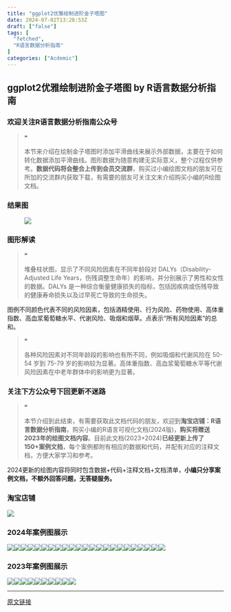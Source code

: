 ```yaml
---
title: "ggplot2优雅绘制进阶金子塔图"
date: 2024-07-02T13:28:53Z
draft: ["false"]
tags: [
  "fetched",
  "R语言数据分析指南"
]
categories: ["Acdemic"]
---
```

ggplot2优雅绘制进阶金子塔图 by R语言数据分析指南
------
<div><section data-tool="mdnice编辑器" data-website="https://www.mdnice.com"><h3 data-tool="mdnice编辑器"><span></span><span>欢迎关注R语言数据分析指南公众号</span><span></span></h3><blockquote data-tool="mdnice编辑器"><span>❝</span><p>本节来介绍在绘制金子塔图时添加平滑曲线来展示外部数据，主要在于如何转化数据添加平滑曲线。图形数据为随意构建无实际意义，整个过程仅供参考。<strong>数据代码将会整合上传到会员交流群</strong>，购买过小编绘图文档的朋友可在所加的交流群内获取下载，有需要的朋友可关注文末介绍购买小编的R绘图文档。</p></blockquote><h3 data-tool="mdnice编辑器"><span></span><span>结果图</span><span></span></h3><figure data-tool="mdnice编辑器"><img data-imgfileid="100030309" data-ratio="0.8064814814814815" data-src="https://mmbiz.qpic.cn/mmbiz_png/EibnicgwScTAaovVbduzL9X0Fd72icAn2hnxSXynXuibgZiavVfTxjBzYFae3s4icOquTv2a2xLUydqn7ylqPMG7XKaQ/640?wx_fmt=png&amp;from=appmsg" data-type="png" data-w="1080" src="https://mmbiz.qpic.cn/mmbiz_png/EibnicgwScTAaovVbduzL9X0Fd72icAn2hnxSXynXuibgZiavVfTxjBzYFae3s4icOquTv2a2xLUydqn7ylqPMG7XKaQ/640?wx_fmt=png&amp;from=appmsg"></figure><h3 data-tool="mdnice编辑器"><span></span><span>图形解读</span><span></span></h3><blockquote data-tool="mdnice编辑器"><span>❝</span><p>堆叠柱状图，显示了不同风险因素在不同年龄段对 DALYs（Disability-Adjusted Life Years，伤残调整生命年）的影响，并分别展示了男性和女性的数据。DALYs 是一种综合衡量健康损失的指标，包括因疾病或伤残导致的健康寿命损失以及过早死亡导致的生命损失。</p></blockquote><p data-tool="mdnice编辑器">图例不同颜色代表不同的风险因素，包括酒精使用、行为风险、药物使用、高体重指数、高血浆葡萄糖水平、代谢风险、吸烟和烟草。点表示“所有风险因素”的总和。</p><blockquote data-tool="mdnice编辑器"><span>❝</span><p>各种风险因素对不同年龄段的影响也有所不同，例如吸烟和代谢风险在 50-54 岁到 75-79 岁的影响较为显著。高体重指数、高血浆葡萄糖水平等代谢风险因素在中老年群体中的影响更为显著。</p></blockquote><h3 data-tool="mdnice编辑器"><span></span><span>关注下方公众号下回更新不迷路</span><span></span></h3><section><mp-common-profile data-pluginname="mpprofile" data-id="Mzg3MzQzNTYzMw==" data-headimg="http://mmbiz.qpic.cn/mmbiz_png/EibnicgwScTAZF0rpeZII9Ltl26VbVagriczTria1fib3XgjwwHEHFjPzkmGpqWDVVHBSzhENictUM2iavAKiaM5lc9USw/0?wx_fmt=png" data-nickname="R语言数据分析指南" data-alias="YanJANtwo" data-signature="R语言重症爱好者，喜欢绘制各种精美的图表，喜欢的小伙伴可以关注我，跟我一起学习" data-from="0" data-is_biz_ban="0"></mp-common-profile></section><blockquote data-tool="mdnice编辑器"><span>❝</span><p>本节介绍到此结束，有需要获取此文档代码的朋友，欢迎到<strong>淘宝店铺：R语言数据分析指南</strong>，购买小编的R语言可视化文档(2024版)，<strong>购买将赠送2023年的绘图文档内容</strong>。目前此文档(2023+2024)<strong>已经更新上传了150+案例文档</strong>，每个案例都附有相应的数据和代码，并配有对应的注释文档，方便大家学习和参考。</p></blockquote><p data-tool="mdnice编辑器">2024更新的绘图内容将同时包含数据+代码+注释文档+文档清单，<strong>小编只分享案例文档，不额外回答问题，无答疑服务。</strong></p><h3 data-tool="mdnice编辑器"><span></span><span>淘宝店铺</span><span></span></h3><p><img data-galleryid="" data-imgfileid="100019415" data-ratio="1.0210420841683367" data-s="300,640" data-src="https://mmbiz.qpic.cn/mmbiz_jpg/EibnicgwScTAbvhPDLGT8NaialEsht92PTYNJWpmVLfoYGic1uha5FyBrDCibibZCLjiazgvpT1XcdwibfVywD2el0VAgg/640?wx_fmt=jpeg" data-type="jpeg" data-w="998" src="https://mmbiz.qpic.cn/mmbiz_jpg/EibnicgwScTAbvhPDLGT8NaialEsht92PTYNJWpmVLfoYGic1uha5FyBrDCibibZCLjiazgvpT1XcdwibfVywD2el0VAgg/640?wx_fmt=jpeg"></p><h3 data-tool="mdnice编辑器"><span></span><span>2024年案例图展示</span><span></span></h3><p data-tool="mdnice编辑器"><img data-imgfileid="100030310" data-ratio="0.41759259259259257" data-src="https://mmbiz.qpic.cn/mmbiz_png/EibnicgwScTAaovVbduzL9X0Fd72icAn2hn8cGric2wVQ5rd3VpAxR9W2rj5iaASUJbTic4iaJdic3zaU5gL9LPGeW3bpw/640?wx_fmt=png&amp;from=appmsg" data-type="png" data-w="1080" src="https://mmbiz.qpic.cn/mmbiz_png/EibnicgwScTAaovVbduzL9X0Fd72icAn2hn8cGric2wVQ5rd3VpAxR9W2rj5iaASUJbTic4iaJdic3zaU5gL9LPGeW3bpw/640?wx_fmt=png&amp;from=appmsg"><img data-imgfileid="100030311" data-ratio="0.3314814814814815" data-src="https://mmbiz.qpic.cn/mmbiz_png/EibnicgwScTAaovVbduzL9X0Fd72icAn2hnGlnIAGXejQEDCicRq98HcKfpVEO6JtPTXibjG0x3ECXaibZFEBKaJEtlw/640?wx_fmt=png&amp;from=appmsg" data-type="png" data-w="1080" src="https://mmbiz.qpic.cn/mmbiz_png/EibnicgwScTAaovVbduzL9X0Fd72icAn2hnGlnIAGXejQEDCicRq98HcKfpVEO6JtPTXibjG0x3ECXaibZFEBKaJEtlw/640?wx_fmt=png&amp;from=appmsg"><img data-imgfileid="100030307" data-ratio="0.4255555555555556" data-src="https://mmbiz.qpic.cn/mmbiz_png/EibnicgwScTAaovVbduzL9X0Fd72icAn2hnIcryBydkUtBMys4Qjh9vUdR1x09ZYfhRicuYTcIkgdtFvb30S7nKrrQ/640?wx_fmt=png&amp;from=appmsg" data-type="png" data-w="900" src="https://mmbiz.qpic.cn/mmbiz_png/EibnicgwScTAaovVbduzL9X0Fd72icAn2hnIcryBydkUtBMys4Qjh9vUdR1x09ZYfhRicuYTcIkgdtFvb30S7nKrrQ/640?wx_fmt=png&amp;from=appmsg"><img data-imgfileid="100030308" data-ratio="0.4255555555555556" data-src="https://mmbiz.qpic.cn/mmbiz_png/EibnicgwScTAaovVbduzL9X0Fd72icAn2hnfU4Dib87ZOKrWr4Q8aBiaCzlauqL4aovU7IDFpibKLUYKLTf80LrycJKQ/640?wx_fmt=png&amp;from=appmsg" data-type="png" data-w="900" src="https://mmbiz.qpic.cn/mmbiz_png/EibnicgwScTAaovVbduzL9X0Fd72icAn2hnfU4Dib87ZOKrWr4Q8aBiaCzlauqL4aovU7IDFpibKLUYKLTf80LrycJKQ/640?wx_fmt=png&amp;from=appmsg"><img data-imgfileid="100030316" data-ratio="0.37962962962962965" data-src="https://mmbiz.qpic.cn/mmbiz_png/EibnicgwScTAaovVbduzL9X0Fd72icAn2hnPmzTO72d0PzCvQ23adcIZoo2BUUqib4Drl8w97HJ0g9Z3JHyh44JwUQ/640?wx_fmt=png&amp;from=appmsg" data-type="png" data-w="1080" src="https://mmbiz.qpic.cn/mmbiz_png/EibnicgwScTAaovVbduzL9X0Fd72icAn2hnPmzTO72d0PzCvQ23adcIZoo2BUUqib4Drl8w97HJ0g9Z3JHyh44JwUQ/640?wx_fmt=png&amp;from=appmsg"><img data-imgfileid="100030314" data-ratio="0.4255555555555556" data-src="https://mmbiz.qpic.cn/mmbiz_png/EibnicgwScTAaovVbduzL9X0Fd72icAn2hnbx04faUbQFeUp7QGPGaCIAjfnGVgdvOiamsqicjiaosbTpNThCVicbSn1Q/640?wx_fmt=png&amp;from=appmsg" data-type="png" data-w="900" src="https://mmbiz.qpic.cn/mmbiz_png/EibnicgwScTAaovVbduzL9X0Fd72icAn2hnbx04faUbQFeUp7QGPGaCIAjfnGVgdvOiamsqicjiaosbTpNThCVicbSn1Q/640?wx_fmt=png&amp;from=appmsg"><img data-imgfileid="100030313" data-ratio="0.4255555555555556" data-src="https://mmbiz.qpic.cn/mmbiz_png/EibnicgwScTAaovVbduzL9X0Fd72icAn2hnRMgLnZb80kt4S1XSgbIXc42URJnnXTqibibRBT5dc6HhpP9jzymGCB5g/640?wx_fmt=png&amp;from=appmsg" data-type="png" data-w="900" src="https://mmbiz.qpic.cn/mmbiz_png/EibnicgwScTAaovVbduzL9X0Fd72icAn2hnRMgLnZb80kt4S1XSgbIXc42URJnnXTqibibRBT5dc6HhpP9jzymGCB5g/640?wx_fmt=png&amp;from=appmsg"><img data-imgfileid="100030312" data-ratio="0.4255555555555556" data-src="https://mmbiz.qpic.cn/mmbiz_png/EibnicgwScTAaovVbduzL9X0Fd72icAn2hnSU9eIAW11RwibPSzSicpRCVWYbicEM3f5SRIk83U7icBertCPFdXLsNEibg/640?wx_fmt=png&amp;from=appmsg" data-type="png" data-w="900" src="https://mmbiz.qpic.cn/mmbiz_png/EibnicgwScTAaovVbduzL9X0Fd72icAn2hnSU9eIAW11RwibPSzSicpRCVWYbicEM3f5SRIk83U7icBertCPFdXLsNEibg/640?wx_fmt=png&amp;from=appmsg"><img data-imgfileid="100030315" data-ratio="0.4255555555555556" data-src="https://mmbiz.qpic.cn/mmbiz_png/EibnicgwScTAaovVbduzL9X0Fd72icAn2hnehGIHAKEQQmhiaOXF5TKEI2qaSVL9msMVKl0ic6rO5icblflt2YK5EDicw/640?wx_fmt=png&amp;from=appmsg" data-type="png" data-w="900" src="https://mmbiz.qpic.cn/mmbiz_png/EibnicgwScTAaovVbduzL9X0Fd72icAn2hnehGIHAKEQQmhiaOXF5TKEI2qaSVL9msMVKl0ic6rO5icblflt2YK5EDicw/640?wx_fmt=png&amp;from=appmsg"><img data-imgfileid="100030318" data-ratio="0.4255555555555556" data-src="https://mmbiz.qpic.cn/mmbiz_png/EibnicgwScTAaovVbduzL9X0Fd72icAn2hn9hujabKjZObpeYf8MSzlx4jFcYHvbAMQIoRmNGEx2I4r4pG7Mq25eg/640?wx_fmt=png&amp;from=appmsg" data-type="png" data-w="900" src="https://mmbiz.qpic.cn/mmbiz_png/EibnicgwScTAaovVbduzL9X0Fd72icAn2hn9hujabKjZObpeYf8MSzlx4jFcYHvbAMQIoRmNGEx2I4r4pG7Mq25eg/640?wx_fmt=png&amp;from=appmsg"><img data-imgfileid="100030320" data-ratio="0.4255555555555556" data-src="https://mmbiz.qpic.cn/mmbiz_png/EibnicgwScTAaovVbduzL9X0Fd72icAn2hn8h7TtOdqE51b2icqe5zJr4h7W5Ij9nXnKaS4o46xbkdXaGXn3phLGmA/640?wx_fmt=png&amp;from=appmsg" data-type="png" data-w="900" src="https://mmbiz.qpic.cn/mmbiz_png/EibnicgwScTAaovVbduzL9X0Fd72icAn2hn8h7TtOdqE51b2icqe5zJr4h7W5Ij9nXnKaS4o46xbkdXaGXn3phLGmA/640?wx_fmt=png&amp;from=appmsg"><img data-imgfileid="100030321" data-ratio="0.48148148148148145" data-src="https://mmbiz.qpic.cn/mmbiz_png/EibnicgwScTAaovVbduzL9X0Fd72icAn2hnjWRukxsZDk6JPiboN5ah2mUJHPOhzSqdCYUCNKdqmGUvcSvpZlE08lw/640?wx_fmt=png&amp;from=appmsg" data-type="png" data-w="1080" src="https://mmbiz.qpic.cn/mmbiz_png/EibnicgwScTAaovVbduzL9X0Fd72icAn2hnjWRukxsZDk6JPiboN5ah2mUJHPOhzSqdCYUCNKdqmGUvcSvpZlE08lw/640?wx_fmt=png&amp;from=appmsg"><img data-imgfileid="100030317" data-ratio="0.4255555555555556" data-src="https://mmbiz.qpic.cn/mmbiz_png/EibnicgwScTAaovVbduzL9X0Fd72icAn2hnX8lcpL8uyJGT28X7k6sZ4RqIJjdgWaeO80ORwwD0KFeFnCSaWkOyVw/640?wx_fmt=png&amp;from=appmsg" data-type="png" data-w="900" src="https://mmbiz.qpic.cn/mmbiz_png/EibnicgwScTAaovVbduzL9X0Fd72icAn2hnX8lcpL8uyJGT28X7k6sZ4RqIJjdgWaeO80ORwwD0KFeFnCSaWkOyVw/640?wx_fmt=png&amp;from=appmsg"><img data-imgfileid="100030319" data-ratio="0.4255555555555556" data-src="https://mmbiz.qpic.cn/mmbiz_png/EibnicgwScTAaovVbduzL9X0Fd72icAn2hn971eyX9Q9ZwxwA6cyplzLTbn07NGRb8nRdsLO8OGFsc87A6x8qHMMg/640?wx_fmt=png&amp;from=appmsg" data-type="png" data-w="900" src="https://mmbiz.qpic.cn/mmbiz_png/EibnicgwScTAaovVbduzL9X0Fd72icAn2hn971eyX9Q9ZwxwA6cyplzLTbn07NGRb8nRdsLO8OGFsc87A6x8qHMMg/640?wx_fmt=png&amp;from=appmsg"><img data-imgfileid="100030325" data-ratio="0.4255555555555556" data-src="https://mmbiz.qpic.cn/mmbiz_png/EibnicgwScTAaovVbduzL9X0Fd72icAn2hnApPAtBW2gVia2aok6vwSMFqdrOqLEF9WGadDlQL86LGmbu8LzRbiasfw/640?wx_fmt=png&amp;from=appmsg" data-type="png" data-w="900" src="https://mmbiz.qpic.cn/mmbiz_png/EibnicgwScTAaovVbduzL9X0Fd72icAn2hnApPAtBW2gVia2aok6vwSMFqdrOqLEF9WGadDlQL86LGmbu8LzRbiasfw/640?wx_fmt=png&amp;from=appmsg"><img data-imgfileid="100030323" data-ratio="0.4255555555555556" data-src="https://mmbiz.qpic.cn/mmbiz_png/EibnicgwScTAaovVbduzL9X0Fd72icAn2hnH1HpFLPx40HXqRUuOzqh3L8l4Zjgx66VaGIqdtVd8hv1vbcG3lPmaQ/640?wx_fmt=png&amp;from=appmsg" data-type="png" data-w="900" src="https://mmbiz.qpic.cn/mmbiz_png/EibnicgwScTAaovVbduzL9X0Fd72icAn2hnH1HpFLPx40HXqRUuOzqh3L8l4Zjgx66VaGIqdtVd8hv1vbcG3lPmaQ/640?wx_fmt=png&amp;from=appmsg"><img data-imgfileid="100030326" data-ratio="0.4255555555555556" data-src="https://mmbiz.qpic.cn/mmbiz_png/EibnicgwScTAaovVbduzL9X0Fd72icAn2hnnYDLXqGMLLRq2ZgDSO9mgMxHlx05u7e6P5RdmaEm8PuDfrCicFwjjFg/640?wx_fmt=png&amp;from=appmsg" data-type="png" data-w="900" src="https://mmbiz.qpic.cn/mmbiz_png/EibnicgwScTAaovVbduzL9X0Fd72icAn2hnnYDLXqGMLLRq2ZgDSO9mgMxHlx05u7e6P5RdmaEm8PuDfrCicFwjjFg/640?wx_fmt=png&amp;from=appmsg"><img data-imgfileid="100030322" data-ratio="0.4255555555555556" data-src="https://mmbiz.qpic.cn/mmbiz_png/EibnicgwScTAaovVbduzL9X0Fd72icAn2hnfGOxtk0gicKyicp7AENotTQHUAVYzV6DicvBq7CKwoKZUZMz1G2h438iaA/640?wx_fmt=png&amp;from=appmsg" data-type="png" data-w="900" src="https://mmbiz.qpic.cn/mmbiz_png/EibnicgwScTAaovVbduzL9X0Fd72icAn2hnfGOxtk0gicKyicp7AENotTQHUAVYzV6DicvBq7CKwoKZUZMz1G2h438iaA/640?wx_fmt=png&amp;from=appmsg"><img data-imgfileid="100030324" data-ratio="0.4255555555555556" data-src="https://mmbiz.qpic.cn/mmbiz_png/EibnicgwScTAaovVbduzL9X0Fd72icAn2hndEK0KoStFZ07fxKXmGHehcxl6tgN1qLrE0afL2AFMODvCzzSfrZCDA/640?wx_fmt=png&amp;from=appmsg" data-type="png" data-w="900" src="https://mmbiz.qpic.cn/mmbiz_png/EibnicgwScTAaovVbduzL9X0Fd72icAn2hndEK0KoStFZ07fxKXmGHehcxl6tgN1qLrE0afL2AFMODvCzzSfrZCDA/640?wx_fmt=png&amp;from=appmsg"><img data-imgfileid="100030329" data-ratio="0.4255555555555556" data-src="https://mmbiz.qpic.cn/mmbiz_png/EibnicgwScTAaovVbduzL9X0Fd72icAn2hnWO225llTWPZHWQOIA2dNqb4Zy9EPZImljlqoyXdzkic1HTJLKzBzE7A/640?wx_fmt=png&amp;from=appmsg" data-type="png" data-w="900" src="https://mmbiz.qpic.cn/mmbiz_png/EibnicgwScTAaovVbduzL9X0Fd72icAn2hnWO225llTWPZHWQOIA2dNqb4Zy9EPZImljlqoyXdzkic1HTJLKzBzE7A/640?wx_fmt=png&amp;from=appmsg"><img data-imgfileid="100030330" data-ratio="0.4255555555555556" data-src="https://mmbiz.qpic.cn/mmbiz_png/EibnicgwScTAaovVbduzL9X0Fd72icAn2hnAqy3UO1QibyCakqRyysOAu8ly1LHy74CQIpEV2scAA1R7umt2N3tytg/640?wx_fmt=png&amp;from=appmsg" data-type="png" data-w="900" src="https://mmbiz.qpic.cn/mmbiz_png/EibnicgwScTAaovVbduzL9X0Fd72icAn2hnAqy3UO1QibyCakqRyysOAu8ly1LHy74CQIpEV2scAA1R7umt2N3tytg/640?wx_fmt=png&amp;from=appmsg"><img data-imgfileid="100030328" data-ratio="0.4255555555555556" data-src="https://mmbiz.qpic.cn/mmbiz_png/EibnicgwScTAaovVbduzL9X0Fd72icAn2hnwKLR7ELCTj29EDUMSK4nziclUDbteWaFT3BzN7f8m6j7GW7G25F6byw/640?wx_fmt=png&amp;from=appmsg" data-type="png" data-w="900" src="https://mmbiz.qpic.cn/mmbiz_png/EibnicgwScTAaovVbduzL9X0Fd72icAn2hnwKLR7ELCTj29EDUMSK4nziclUDbteWaFT3BzN7f8m6j7GW7G25F6byw/640?wx_fmt=png&amp;from=appmsg"><img data-imgfileid="100030327" data-ratio="0.4255555555555556" data-src="https://mmbiz.qpic.cn/mmbiz_png/EibnicgwScTAaovVbduzL9X0Fd72icAn2hnTasiaOZOHyJ2Mq5HcexXc4vB3b5kHo9XEYxss6naHic9SsichowJ67YOA/640?wx_fmt=png&amp;from=appmsg" data-type="png" data-w="900" src="https://mmbiz.qpic.cn/mmbiz_png/EibnicgwScTAaovVbduzL9X0Fd72icAn2hnTasiaOZOHyJ2Mq5HcexXc4vB3b5kHo9XEYxss6naHic9SsichowJ67YOA/640?wx_fmt=png&amp;from=appmsg"></p><h3 data-tool="mdnice编辑器"><span></span><span>2023年案例图展示</span><span></span></h3><p data-tool="mdnice编辑器"><img data-imgfileid="100030331" data-ratio="0.4255555555555556" data-src="https://mmbiz.qpic.cn/mmbiz_png/EibnicgwScTAaovVbduzL9X0Fd72icAn2hnTlxec4TnGGPfxq8dib4ec5muibmmgPfgBQTI0PhRO2q7eoBVpIw4gWPA/640?wx_fmt=png&amp;from=appmsg" data-type="png" data-w="900" src="https://mmbiz.qpic.cn/mmbiz_png/EibnicgwScTAaovVbduzL9X0Fd72icAn2hnTlxec4TnGGPfxq8dib4ec5muibmmgPfgBQTI0PhRO2q7eoBVpIw4gWPA/640?wx_fmt=png&amp;from=appmsg"><img data-imgfileid="100030332" data-ratio="0.4255555555555556" data-src="https://mmbiz.qpic.cn/mmbiz_png/EibnicgwScTAaovVbduzL9X0Fd72icAn2hn6bacocWBkIAcFPVGfZbibB3qrmVTL3plPHMOsAY2a7H7wHZOGKsVh8A/640?wx_fmt=png&amp;from=appmsg" data-type="png" data-w="900" src="https://mmbiz.qpic.cn/mmbiz_png/EibnicgwScTAaovVbduzL9X0Fd72icAn2hn6bacocWBkIAcFPVGfZbibB3qrmVTL3plPHMOsAY2a7H7wHZOGKsVh8A/640?wx_fmt=png&amp;from=appmsg"><img data-imgfileid="100030334" data-ratio="0.4255555555555556" data-src="https://mmbiz.qpic.cn/mmbiz_png/EibnicgwScTAaovVbduzL9X0Fd72icAn2hnGcaoZGl7QJmOiaJZS2pDNNPpIZCf0JlBZXibp646Mtq1uh8m4DoDoyqA/640?wx_fmt=png&amp;from=appmsg" data-type="png" data-w="900" src="https://mmbiz.qpic.cn/mmbiz_png/EibnicgwScTAaovVbduzL9X0Fd72icAn2hnGcaoZGl7QJmOiaJZS2pDNNPpIZCf0JlBZXibp646Mtq1uh8m4DoDoyqA/640?wx_fmt=png&amp;from=appmsg"><img data-imgfileid="100030335" data-ratio="0.4255555555555556" data-src="https://mmbiz.qpic.cn/mmbiz_png/EibnicgwScTAaovVbduzL9X0Fd72icAn2hnEp8JMjjIibXwaXkhiazRicQ8NIk4W3hTeghDMhkx5mlsBwEI9nWRwiaoFQ/640?wx_fmt=png&amp;from=appmsg" data-type="png" data-w="900" src="https://mmbiz.qpic.cn/mmbiz_png/EibnicgwScTAaovVbduzL9X0Fd72icAn2hnEp8JMjjIibXwaXkhiazRicQ8NIk4W3hTeghDMhkx5mlsBwEI9nWRwiaoFQ/640?wx_fmt=png&amp;from=appmsg"><img data-imgfileid="100030336" data-ratio="0.4255555555555556" data-src="https://mmbiz.qpic.cn/mmbiz_png/EibnicgwScTAaovVbduzL9X0Fd72icAn2hnK4rvdR3ACw9lHlveAQagZHboAbT5R0K7NbpTuI6VLGUz7XxXTIYrnQ/640?wx_fmt=png&amp;from=appmsg" data-type="png" data-w="900" src="https://mmbiz.qpic.cn/mmbiz_png/EibnicgwScTAaovVbduzL9X0Fd72icAn2hnK4rvdR3ACw9lHlveAQagZHboAbT5R0K7NbpTuI6VLGUz7XxXTIYrnQ/640?wx_fmt=png&amp;from=appmsg"><img data-imgfileid="100030333" data-ratio="0.4255555555555556" data-src="https://mmbiz.qpic.cn/mmbiz_png/EibnicgwScTAaovVbduzL9X0Fd72icAn2hnxkJV1bvsvyL0fDhLg8xD5RRXF19kEgDVeA4eQb0WibGlIF0Q2OwVwOw/640?wx_fmt=png&amp;from=appmsg" data-type="png" data-w="900" src="https://mmbiz.qpic.cn/mmbiz_png/EibnicgwScTAaovVbduzL9X0Fd72icAn2hnxkJV1bvsvyL0fDhLg8xD5RRXF19kEgDVeA4eQb0WibGlIF0Q2OwVwOw/640?wx_fmt=png&amp;from=appmsg"><img data-imgfileid="100030339" data-ratio="0.4255555555555556" data-src="https://mmbiz.qpic.cn/mmbiz_png/EibnicgwScTAaovVbduzL9X0Fd72icAn2hn6x10SLfmmW2JIiabpBJxJ9mrxKuMln8Xjsib9lZTicpsSrZOdV8k653iaw/640?wx_fmt=png&amp;from=appmsg" data-type="png" data-w="900" src="https://mmbiz.qpic.cn/mmbiz_png/EibnicgwScTAaovVbduzL9X0Fd72icAn2hn6x10SLfmmW2JIiabpBJxJ9mrxKuMln8Xjsib9lZTicpsSrZOdV8k653iaw/640?wx_fmt=png&amp;from=appmsg"><img data-imgfileid="100030338" data-ratio="0.4255555555555556" data-src="https://mmbiz.qpic.cn/mmbiz_png/EibnicgwScTAaovVbduzL9X0Fd72icAn2hn9o89N0WpSibric96WCKGeUfp89tpnsVn7FH5oMiaAZnHs9070Ocibknr9g/640?wx_fmt=png&amp;from=appmsg" data-type="png" data-w="900" src="https://mmbiz.qpic.cn/mmbiz_png/EibnicgwScTAaovVbduzL9X0Fd72icAn2hn9o89N0WpSibric96WCKGeUfp89tpnsVn7FH5oMiaAZnHs9070Ocibknr9g/640?wx_fmt=png&amp;from=appmsg"><img data-imgfileid="100030340" data-ratio="0.4255555555555556" data-src="https://mmbiz.qpic.cn/mmbiz_png/EibnicgwScTAaovVbduzL9X0Fd72icAn2hnYlzZRKKqV2doTVqNK8PRicDZWEyrMm2iaDnqdB7LKSKojcHaOEKGA20w/640?wx_fmt=png&amp;from=appmsg" data-type="png" data-w="900" src="https://mmbiz.qpic.cn/mmbiz_png/EibnicgwScTAaovVbduzL9X0Fd72icAn2hnYlzZRKKqV2doTVqNK8PRicDZWEyrMm2iaDnqdB7LKSKojcHaOEKGA20w/640?wx_fmt=png&amp;from=appmsg"><img data-imgfileid="100030343" data-ratio="0.6175925925925926" data-src="https://mmbiz.qpic.cn/mmbiz_png/EibnicgwScTAaovVbduzL9X0Fd72icAn2hnjpullooyzJp3qJlib2uWJz7IxVpvAIjmq96sm1R7q1h3ibCbTaY1Siccw/640?wx_fmt=png&amp;from=appmsg" data-type="png" data-w="1080" src="https://mmbiz.qpic.cn/mmbiz_png/EibnicgwScTAaovVbduzL9X0Fd72icAn2hnjpullooyzJp3qJlib2uWJz7IxVpvAIjmq96sm1R7q1h3ibCbTaY1Siccw/640?wx_fmt=png&amp;from=appmsg"></p></section><p><mp-style-type data-value="3"></mp-style-type></p></div>  
<hr>
<a href="https://mp.weixin.qq.com/s/dTGA2y6kwwPUQtiODuEtXw",target="_blank" rel="noopener noreferrer">原文链接</a>
